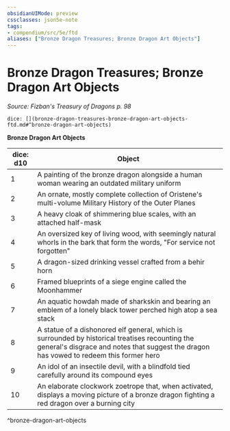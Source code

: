 ```yaml
---
obsidianUIMode: preview
cssclasses: json5e-note
tags:
- compendium/src/5e/ftd
aliases: ["Bronze Dragon Treasures; Bronze Dragon Art Objects"]
---
```

# Bronze Dragon Treasures; Bronze Dragon Art Objects
*Source: Fizban's Treasury of Dragons p. 98* 

`dice: [](bronze-dragon-treasures-bronze-dragon-art-objects-ftd.md#^bronze-dragon-art-objects)`

**Bronze Dragon Art Objects**

| dice: d10 | Object |
|-----------|--------|
| 1 | A painting of the bronze dragon alongside a human woman wearing an outdated military uniform |
| 2 | An ornate, mostly complete collection of Oristene's multi-volume Military History of the Outer Planes |
| 3 | A heavy cloak of shimmering blue scales, with an attached half-mask |
| 4 | An oversized key of living wood, with seemingly natural whorls in the bark that form the words, "For service not forgotten" |
| 5 | A dragon-sized drinking vessel crafted from a behir horn |
| 6 | Framed blueprints of a siege engine called the Moonhammer |
| 7 | An aquatic howdah made of sharkskin and bearing an emblem of a lonely black tower perched high atop a sea stack |
| 8 | A statue of a dishonored elf general, which is surrounded by historical treatises recounting the general's disgrace and notes that suggest the dragon has vowed to redeem this former hero |
| 9 | An idol of an insectile devil, with a blindfold tied carefully around its compound eyes |
| 10 | An elaborate clockwork zoetrope that, when activated, displays a moving picture of a bronze dragon fighting a red dragon over a burning city |
^bronze-dragon-art-objects